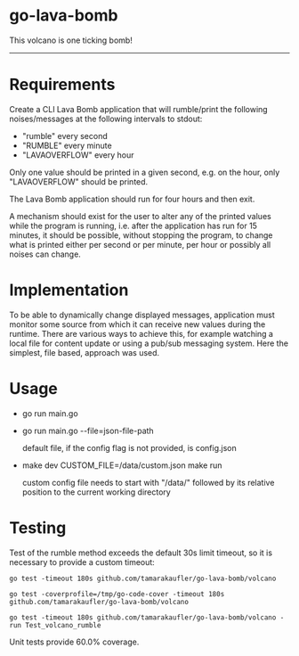 # go-lava-bomb

This volcano is one ticking bomb!

--------------------------------------------------------

# Requirements

Create a CLI Lava Bomb application that will rumble/print the following noises/messages at the following intervals to stdout:

- "rumble" every second
- "RUMBLE" every minute
- "LAVAOVERFLOW" every hour

Only one value should be printed in a given second, e.g. on the hour, only "LAVAOVERFLOW" should be printed.

The Lava Bomb application should run for four hours and then exit.

A mechanism should exist for the user to alter any of the printed values while the program is running, i.e. after the application has run for 15 minutes, it should be possible, without stopping the program, to change what is printed either per second or per minute, per hour or possibly all noises can change. 

# Implementation

To be able to dynamically change displayed messages, application must monitor some source from which it can receive new values during the runtime. There are various ways to achieve this, for example watching a local file for content update or using a pub/sub messaging system. Here the simplest, file based, approach was used.

# Usage

- go run main.go
- go run main.go --file=json-file-path

    default file, if the config flag is not provided, is config.json

- make dev
  CUSTOM_FILE=/data/custom.json  make run

    custom config file needs to start with "/data/" followed by its relative position to the current working directory

# Testing

Test of the rumble method exceeds the default 30s limit timeout, so it is necessary to provide a custom timeout:

    go test -timeout 180s github.com/tamarakaufler/go-lava-bomb/volcano
    
    go test -coverprofile=/tmp/go-code-cover -timeout 180s github.com/tamarakaufler/go-lava-bomb/volcano

    go test -timeout 180s github.com/tamarakaufler/go-lava-bomb/volcano -run Test_volcano_rumble

Unit tests provide 60.0% coverage.
